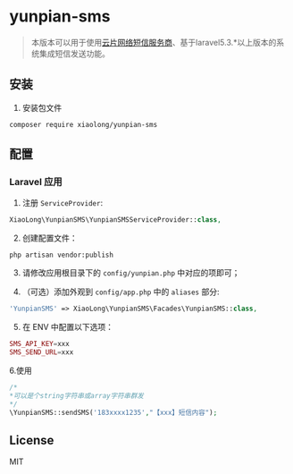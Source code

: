 # yunpian-sms
> 本版本可以用于使用[云片网络短信服务商](http://www.yunpian.com/)、基于laravel5.3.*以上版本的系统集成短信发送功能。

## 安装

1. 安装包文件

  ```shell
  composer require xiaolong/yunpian-sms
  ```

## 配置

### Laravel 应用

1. 注册 `ServiceProvider`:

  ```php
  XiaoLong\YunpianSMS\YunpianSMSServiceProvider::class,
  ```

2. 创建配置文件：

  ```shell
  php artisan vendor:publish
  ```

3. 请修改应用根目录下的 `config/yunpian.php` 中对应的项即可；

4. （可选）添加外观到 `config/app.php` 中的 `aliases` 部分:

  ```php
  'YunpianSMS' => XiaoLong\YunpianSMS\Facades\YunpianSMS::class,
  ```
  
5. 在 ENV 中配置以下选项：

  ```php
  SMS_API_KEY=xxx
  SMS_SEND_URL=xxx
  ```
  
6.使用

  ```php
  /*
  *可以是个string字符串或array字符串群发
  */
  \YunpianSMS::sendSMS('183xxxx1235',"【xxx】短信内容");
  ```
  
## License

MIT